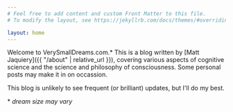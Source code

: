 ```yaml
---
# Feel free to add content and custom Front Matter to this file.
# To modify the layout, see https://jekyllrb.com/docs/themes/#overriding-theme-defaults

layout: home
---
```


Welcome to VerySmallDreams.com.* This is a blog written by [Matt Jaquiery]({{ "/about" | relative_url }}), covering various aspects of cognitive science and the science and philosophy of consciousness. Some personal posts may make it in on occassion. 

This blog is unlikely to see frequent (or brilliant) updates, but I'll do my best. 

\* *dream size may vary*